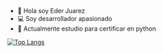 - 👋 Hola soy Eder Juarez
- 💻 Soy desarrollador apasionado
- 🌱 Actualmente estudio para certificar en python

[![Top Langs](https://github-readme-stats.vercel.app/api/top-langs/?username=ederjuarez&langs_count=10&layout=compact)](https://github.com/anuraghazra/github-readme-stats)

<!---
ederjuarez/ederjuarez is a ✨ special ✨ repository because its `README.md` (this file) appears on your GitHub profile.
You can click the Preview link to take a look at your changes.
--->
